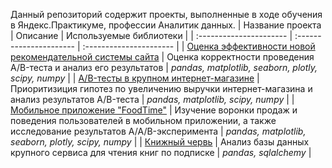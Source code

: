 Данный репозиторий содержит проекты, выполненные в ходе обучения в Яндекс.Практикуме, профессии Аналитик данных.
| Название проекта | Описание | Используемые библиотеки | 
| :---------------------- | :---------------------- | :---------------------- |
| [Оценка эффективности новой рекомендательной системы сайта](ab_test_recommender_system) | Оценка корректности проведения A/B-теста и анализ его результатов | *pandas, matplotlib, seaborn, plotly, scipy, numpy* |
| [A/B-тесты в крупном интернет-магазине](ab_test_online_store) | Приоритизиция гипотез по увеличению выручки интернет-магазина и анализ результатов A/B-теста | *pandas, matplotlib, scipy, numpy* |
| [Мобильное приложение "FoodTime"](food_mobile_app_analysis) | Изучение воронки продаж и поведения пользователей в мобильном приложении, а также исследование результатов A/A/B-эксперимента | *pandas, matplotlib, seaborn, plotly, scipy, numpy* |
| [Книжный червь](sql_books) | Анализ базы данных крупного сервиса для чтения книг по подписке | *pandas, sqlalchemy* |
